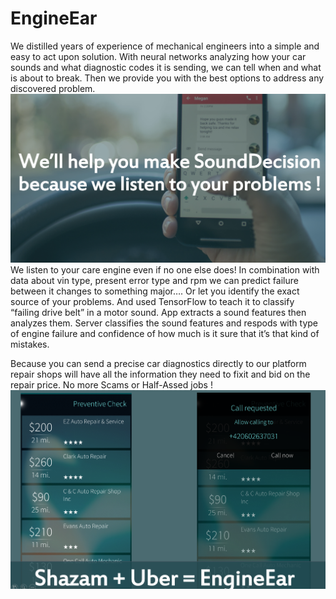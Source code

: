 # EngineEar
We distilled years of experience of mechanical engineers into a simple and easy to act upon solution. With neural networks analyzing how your car sounds and what diagnostic codes it is sending, we can tell when and what is about to break. Then we provide you with the best options to address any discovered problem.
![EngineEar](https://raw.githubusercontent.com/kuboris/EngineEar/master/EngineEar.PNG)
We listen to your care engine even if no one else does! In combination with data about vin type, present error type and rpm we can predict failure between it changes to something major…. Or let you identify the exact source of your problems.
And used TensorFlow to teach it to classify “failing drive belt” in a motor sound. App extracts a sound features then analyzes them. Server classifies the sound features and respods with type of engine failure and confidence of how much is it sure that it’s that kind of mistakes.

Because you can send a precise car diagnostics directly to our platform repair shops will have all the information they need to fixit and bid on the repair price.
No more Scams or Half-Assed jobs !
![EngineEar](https://raw.githubusercontent.com/kuboris/EngineEar/master/ScreenShot.PNG)
